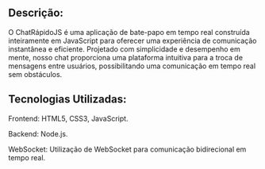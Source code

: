 ## Descrição:
O ChatRápidoJS é uma aplicação de bate-papo em tempo real construída inteiramente em JavaScript para oferecer uma experiência de comunicação instantânea e eficiente. Projetado com simplicidade e desempenho em mente, nosso chat proporciona uma plataforma intuitiva para a troca de mensagens entre usuários, possibilitando uma comunicação em tempo real sem obstáculos.

## Tecnologias Utilizadas:

Frontend: HTML5, CSS3, JavaScript.

Backend: Node.js.

WebSocket: Utilização de WebSocket para comunicação bidirecional em tempo real.
